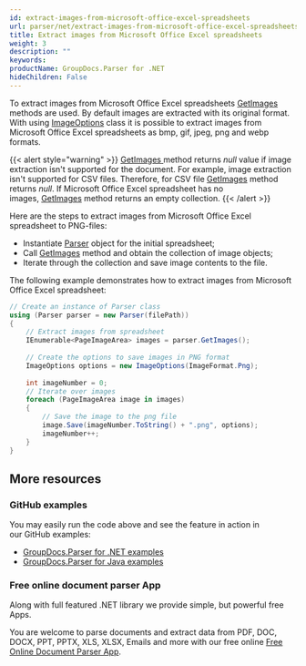 ```yaml
---
id: extract-images-from-microsoft-office-excel-spreadsheets
url: parser/net/extract-images-from-microsoft-office-excel-spreadsheets
title: Extract images from Microsoft Office Excel spreadsheets
weight: 3
description: ""
keywords: 
productName: GroupDocs.Parser for .NET
hideChildren: False
---
```

To extract images from Microsoft Office Excel spreadsheets [GetImages](https://apireference.groupdocs.com/net/parser/groupdocs.parser/parser/methods/getimages) methods are used. By default images are extracted with its original format. With using [ImageOptions](https://apireference.groupdocs.com/net/parser/groupdocs.parser.options/imageoptions) class it is possible to extract images from Microsoft Office Excel spreadsheets as bmp, gif, jpeg, png and webp formats.

{{< alert style="warning" >}}
[GetImages](https://apireference.groupdocs.com/net/parser/groupdocs.parser/parser/methods/getimages)[ ](https://apireference.groupdocs.com/net/parser/groupdocs.parser/parser/methods/getmetadata)method returns *null* value if image extraction isn't supported for the document. For example, image extraction isn't supported for CSV files. Therefore, for CSV file [GetImages](https://apireference.groupdocs.com/net/parser/groupdocs.parser/parser/methods/getimages) method returns *null*. If Microsoft Office Excel spreadsheet has no images, [GetImages](https://apireference.groupdocs.com/net/parser/groupdocs.parser/parser/methods/getimages) method returns an empty collection.
{{< /alert >}}

Here are the steps to extract images from Microsoft Office Excel spreadsheet to PNG-files:

*   Instantiate [Parser](https://apireference.groupdocs.com/net/parser/groupdocs.parser/parser) object for the initial spreadsheet;
*   Call [GetImages](https://apireference.groupdocs.com/net/parser/groupdocs.parser/parser/methods/getimages) method and obtain the collection of image objects;
*   Iterate through the collection and save image contents to the file.

The following example demonstrates how to extract images from Microsoft Office Excel spreadsheet:

```csharp
// Create an instance of Parser class
using (Parser parser = new Parser(filePath))
{
    // Extract images from spreadsheet
    IEnumerable<PageImageArea> images = parser.GetImages();
 
    // Create the options to save images in PNG format
    ImageOptions options = new ImageOptions(ImageFormat.Png);
 
    int imageNumber = 0;
    // Iterate over images
    foreach (PageImageArea image in images)
    {
        // Save the image to the png file
        image.Save(imageNumber.ToString() + ".png", options);
        imageNumber++;
    }
}
```

## More resources

### GitHub examples

You may easily run the code above and see the feature in action in our GitHub examples:

*   [GroupDocs.Parser for .NET examples](https://github.com/groupdocs-parser/GroupDocs.Parser-for-.NET)    
*   [GroupDocs.Parser for Java examples](https://github.com/groupdocs-parser/GroupDocs.Parser-for-Java)    

### Free online document parser App

Along with full featured .NET library we provide simple, but powerful free Apps.

You are welcome to parse documents and extract data from PDF, DOC, DOCX, PPT, PPTX, XLS, XLSX, Emails and more with our free online [Free Online Document Parser App](https://products.groupdocs.app/parser).